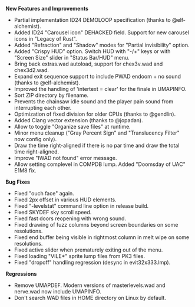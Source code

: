 **New Features and Improvements**

* Partial implementation ID24 DEMOLOOP specification (thanks to @elf-alchemist).
* Added ID24 "Carousel icon" DEHACKED field. Support for new carousel icons in "Legacy of Rust".
* Added "Refraction" and "Shadow" modes for "Partial invisibility" option.
* Added "Crispy HUD" option. Switch HUD with "-/+" keys or with "Screen Size" slider in "Status Bar/HUD" menu.
* Bring back extras.wad autoload, support for chex3v.wad and chex3d2.wad.
* Expand exit sequence support to include PWAD endoom + no sound (thanks to @elf-alchemist).
* Improved the handling of 'intertext = clear' for the finale in UMAPINFO.
* Sort ZIP directory by filename.
* Prevents the chainsaw idle sound and the player pain sound from interrupting each other.
* Optimization of fixed division for older CPUs (thanks to @gendlin).
* Added Clang vector extension (thanks to @jopadan).
* Allow to toggle "Organize save files" at runtime.
* Minor menu cleanup ("Gray Percent Sign" and "Translucency Filter" now config only).
* Draw the time right-aligned if there is no par time and draw the total time right-aligned.
* Improve "IWAD not found" error message.
* Allow setting complevel in COMPDB lump. Added "Doomsday of UAC" E1M8 fix.

**Bug Fixes**

* Fixed "ouch face" again.
* Fixed 2px offset in various HUD elements.
* Fixed "-levelstat" command line option in release build.
* Fixed SKYDEF sky scroll speed.
* Fixed fast doors reopening with wrong sound.
* Fixed drawing of fuzz columns beyond screen boundaries on some resolutions.
* Fixed end buffer being visible in rightmost column in melt wipe on some resolutions.
* Fixed active slider when prematurely exiting out of the menu.
* Fixed loading "VILE\*" sprite lump files from PK3 files.
* Fixed "dropoff" handling regression (desync in evit32x333.lmp).

**Regressions**

* Remove UMAPDEF. Modern versions of masterlevels.wad and nerve.wad now include UMAPINFO.
* Don't search WAD files in HOME directory on Linux by default.
